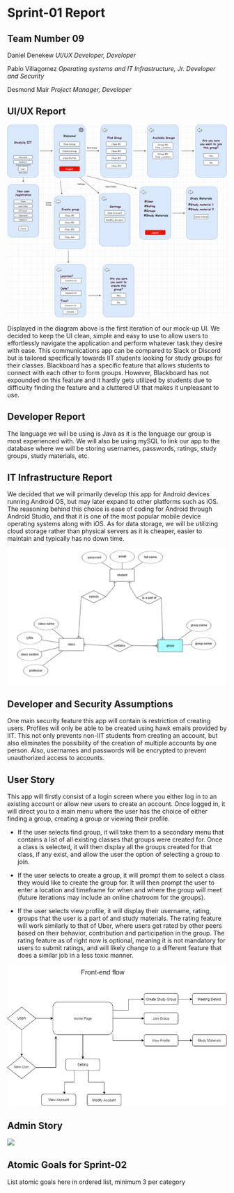 # Sprint-01 Report

## Team Number 09

Daniel Denekew *UI/UX Developer, Developer*

Pablo Villagomez *Operating systems and IT Infrastructure, Jr. Developer and Security*

Desmond Mair *Project Manager, Developer*


## UI/UX Report

<img src = "images/AppScreens.png">

Displayed in the diagram above is the first iteration of our mock-up UI. We decided to keep the UI clean, simple and easy to use to allow users to effortlessly navigate the application and perform whatever task they desire with ease. This communications app can be compared to Slack or Discord but is tailored specifically towards IIT students looking for study groups for their classes. Blackboard has a specific feature that allows students to connect with each other to form groups. However, Blackboard has not expounded on this feature and it hardly gets utilized by students due to difficulty finding the feature and a cluttered UI that makes it unpleasant to use.

## Developer Report

The language we will be using is Java as it is the language our group is most experienced with. We will also be using mySQL to link our app to the database where we will be storing usernames, passwords, ratings, study groups, study materials, etc.

## IT Infrastructure Report

We decided that we will primarily develop this app for Android devices running Android OS, but may later expand to other platforms such as iOS. The reasoning behind this choice is ease of coding for Android through Android Studio, and that it is one of the most popular mobile device operating systems along with iOS. As for data storage, we will be utilizing cloud storage rather than physical servers as it is cheaper, easier to maintain and typically has no down time.



<img src = "images/EntityRelationship.png">

## Developer and Security Assumptions

One main security feature this app will contain is restriction of creating users. Profiles will only be able to be created using hawk emails provided by IIT. This not only prevents non-IIT students from creating an account, but also eliminates the possibility of the creation of multiple accounts by one person. Also, usernames and passwords will be encrypted to prevent unauthorized access to accounts.

## User Story

This app will firstly consist of a login screen where you either log in to an existing account or allow new users to create an account. Once logged in, it will direct you to a main menu where the user has the choice of either finding a group, creating a group or viewing their profile.


- If the user selects find group, it will take them to a secondary menu that contains a list of all existing classes that groups were created for. Once a class is selected, it will then display all the groups created for that class, if any exist, and allow the user the option of selecting a group to join.


- If the user selects to create a group, it will prompt them to select a class they would like to create the group for. It will then prompt the user to enter a location and timeframe for when and where the group will meet (future iterations may include an online chatroom for the groups).


- If the user selects view profile, it will display their username, rating, groups that the user is a part of and study materials. The rating feature will work similarly to that of Uber, where users get rated by other peers based on their behavior, contribution and participation in the group. The rating feature as of right now is optional, meaning it is not mandatory for users to submit ratings, and will likely change to a different feature that does a similar job in a less toxic manner.

<img src = "images/User-Experience.png">

## Admin Story

<img src = "Backend-Workflow.png">

## Atomic Goals for Sprint-02

List atomic goals here in ordered list, minimum 3 per category
